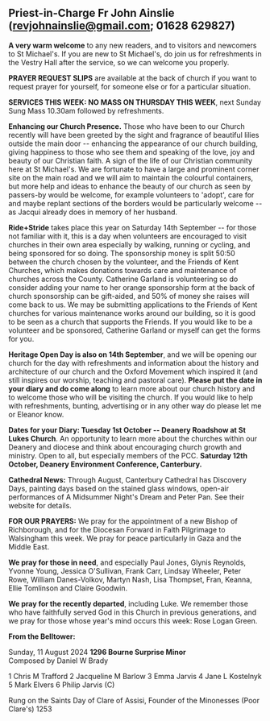 
## Priest-in-Charge Fr John Ainslie ([revjohnainslie@gmail.com](mailto:revjohnainslie@gmail.com); 01628 629827)

**A very warm welcome** to any new readers, and to visitors and
newcomers to St Michael\'s. If you are new to St Michael\'s, do join us
for refreshments in the Vestry Hall after the service, so we can welcome
you properly.

**PRAYER REQUEST SLIPS** are available at the back of church if you want
to request prayer for yourself, for someone else or for a particular
situation.

**SERVICES THIS WEEK: NO MASS ON THURSDAY THIS WEEK**, next Sunday Sung
Mass 10.30am followed by refreshments.

**Enhancing our Church Presence.** Those who have been to our Church
recently will have been greeted by the sight and fragrance of beautiful
lilies outside the main door -- enhancing the appearance of our church
building, giving happiness to those who see them and speaking of the
love, joy and beauty of our Christian faith. A sign of the life of our
Christian community here at St Michael's. We are fortunate to have a
large and prominent corner site on the main road and we will aim to
maintain the colourful containers, but more help and ideas to enhance
the beauty of our church as seen by passers-by would be welcome, for
example volunteers to 'adopt', care for and maybe replant sections of
the borders would be particularly welcome -- as Jacqui already does in
memory of her husband.

**Ride+Stride** takes place this year on Saturday 14th September --
for those not familiar with it, this is a day when volunteers are
encouraged to visit churches in their own area especially by walking,
running or cycling, and being sponsored for so doing. The sponsorship
money is split 50:50 between the church chosen by the volunteer, and the
Friends of Kent Churches, which makes donations towards care and
maintenance of churches across the County. Catherine Garland is
volunteering so do consider adding your name to her orange sponsorship
form at the back of church sponsorship can be gift-aided, and 50% of
money she raises will come back to us. We may be submitting applications
to the Friends of Kent churches for various maintenance works around our
building, so it is good to be seen as a church that supports the
Friends. If you would like to be a volunteer and be sponsored, Catherine
Garland or myself can get the forms for you.

**Heritage Open Day is also on 14th September**, and we will be
opening our church for the day with refreshments and information about
the history and architecture of our church and the Oxford Movement which
inspired it (and still inspires our worship, teaching and pastoral
care). **Please put the date in your diary and do come along** to learn
more about our church history and to welcome those who will be visiting
the church. If you would like to help with refreshments, bunting,
advertising or in any other way do please let me or Eleanor know.

**Dates for your Diary: Tuesday 1st October -- Deanery Roadshow at St
Lukes Church**. An opportunity to learn more about the churches within
our Deanery and diocese and think about encouraging church growth and
ministry. Open to all, but especially members of the PCC. **Saturday
12th October, Deanery Environment Conference, Canterbury.**

**Cathedral News:** Through August, Canterbury Cathedral has Discovery
Days, painting days based on the stained glass windows, open-air
performances of A Midsummer Night's Dream and Peter Pan. See their
website for details.

**FOR OUR PRAYERS:** We pray for the appointment of a new Bishop of
Richborough, and for the Diocesan Forward in Faith Pilgrimage to
Walsingham this week. We pray for peace particularly in Gaza and the
Middle East.

**We pray for those in need**, and especially Paul Jones, Glynis
Reynolds, Yvonne Young, Jessica O'Sullivan, Frank Carr, Lindsay Wheeler,
Peter Rowe, William Danes-Volkov, Martyn Nash, Lisa Thompset, Fran,
Keanna, Ellie Tomlinson and Claire Goodwin.

**We pray for the recently departed**, including Luke. We remember those
who have faithfully served God in this Church in previous generations,
and we pray for those whose year's mind occurs this week: Rose Logan
Green.

**From the Belltower:**

Sunday, 11 August 2024 **1296 Bourne Surprise Minor**\
Composed by Daniel W Brady

1 Chris M Trafford 2 Jacqueline M Barlow 3 Emma Jarvis 4 Jane L
Kostelnyk 5 Mark Elvers 6 Philip Jarvis (C)

Rung on the Saints Day of Clare of Assisi, Founder of the Minonesses
(Poor Clare's) 1253
